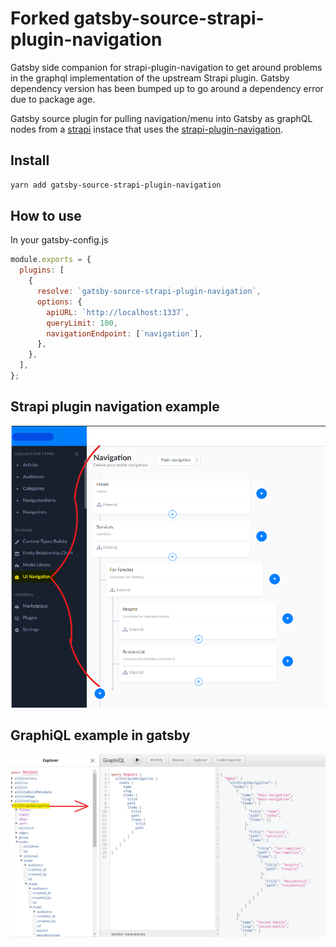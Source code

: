 # Forked gatsby-source-strapi-plugin-navigation

Gatsby side companion for strapi-plugin-navigation to get around problems in the graphql implementation of the upstream Strapi plugin. Gatsby dependency version has been bumped up to go around a dependency error due to package age.

Gatsby source plugin for pulling navigation/menu into Gatsby as graphQL nodes from a [strapi](https://github.com/strapi/strapi) instace that uses the [strapi-plugin-navigation](https://www.npmjs.com/package/strapi-plugin-navigation).


## Install

```bash
yarn add gatsby-source-strapi-plugin-navigation
```

## How to use
   In your gatsby-config.js
```js
module.exports = {
  plugins: [
    {
      resolve: `gatsby-source-strapi-plugin-navigation`,
      options: {
        apiURL: `http://localhost:1337`,
        queryLimit: 100,
        navigationEndpoint: [`navigation`],
      },
    },
  ],
};
```


## Strapi plugin navigation example
![strapi-plugin-navigation example](./images/strapi-plugin-navigation.png)


## GraphiQL example in gatsby
![GraphiQL example in gatsby](./images/strapi-navigation.png)



